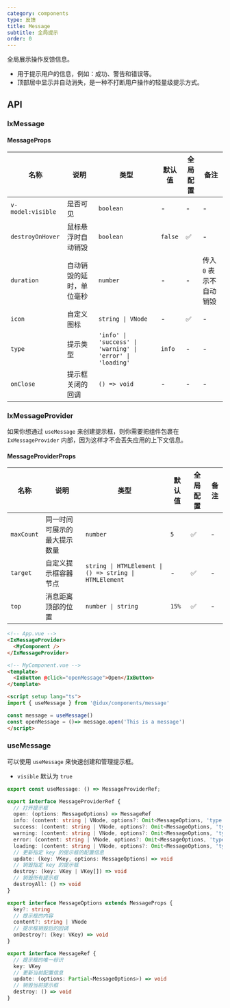 ```yaml
---
category: components
type: 反馈
title: Message
subtitle: 全局提示
order: 0
---
```


全局展示操作反馈信息。

- 用于提示用户的信息，例如：成功、警告和错误等。
- 顶部居中显示并自动消失，是一种不打断用户操作的轻量级提示方式。

## API

### IxMessage

#### MessageProps

| 名称 | 说明 | 类型  | 默认值 | 全局配置 | 备注 |
| --- | --- | --- | --- | --- | --- |
| `v-model:visible` | 是否可见 | `boolean` | - | - | - |
| `destroyOnHover` | 鼠标悬浮时自动销毁 | `boolean` | `false` | ✅ | - |
| `duration` | 自动销毁的延时，单位毫秒 | `number` | - | - | 传入 `0` 表示不自动销毁 |
| `icon` | 自定义图标 | `string \| VNode` | - | ✅ | - |
| `type` | 提示类型 | `'info' \| 'success' \| 'warning' \| 'error' \| 'loading'`  | `info` | - | - |
| `onClose` | 提示框关闭的回调 | `() => void` | - | - | - |

### IxMessageProvider

如果你想通过 `useMessage` 来创建提示框，则你需要把组件包裹在 `IxMessageProvider` 内部，因为这样才不会丢失应用的上下文信息。

#### MessageProviderProps

| 名称 | 说明 | 类型  | 默认值 | 全局配置 | 备注 |
| --- | --- | --- | --- | --- | --- |
| `maxCount` | 同一时间可展示的最大提示数量 | `number` | `5` | ✅ | - |
| `target` | 自定义提示框容器节点 | `string \| HTMLElement \| () => string \| HTMLElement` | - | ✅ | - |
| `top` | 消息距离顶部的位置 | `number \| string` | `15%` | ✅ | - |

```html
<!-- App.vue -->
<IxMessageProvider>
  <MyComponent />
</IxMessageProvider>

<!-- MyComponent.vue -->
<template>
  <IxButton @click="openMessage">Open</IxButton>
</template>

<script setup lang="ts">
import { useMessage } from '@idux/components/message'

const message = useMessage()
const openMessage = ()=> message.open('This is a message')
</script>
```

### useMessage

可以使用 `useMessage` 来快速创建和管理提示框。

- `visible` 默认为 `true`

```ts
export const useMessage: () => MessageProviderRef;

export interface MessageProviderRef {
  // 打开提示框
  open: (options: MessageOptions) => MessageRef
  info: (content: string | VNode, options?: Omit<MessageOptions, 'type' | 'content'>) => MessageRef
  success: (content: string | VNode, options?: Omit<MessageOptions, 'type' | 'content'>) => MessageRef
  warning: (content: string | VNode, options?: Omit<MessageOptions, 'type' | 'content'>) => MessageRef
  error: (content: string | VNode, options?: Omit<MessageOptions, 'type' | 'content'>) => MessageRef
  loading: (content: string | VNode, options?: Omit<MessageOptions, 'type' | 'content'>) => MessageRef
  // 更新指定 key 的提示框的配置信息
  update: (key: VKey, options: MessageOptions) => void
  // 销毁指定 key 的提示框
  destroy: (key: VKey | VKey[]) => void
  // 销毁所有提示框
  destroyAll: () => void
}

export interface MessageOptions extends MessageProps {
  key?: string
  // 提示框的内容
  content?: string | VNode
  // 提示框销毁后的回调
  onDestroy?: (key: VKey) => void
}

export interface MessageRef {
  // 提示框的唯一标识
  key: VKey
  // 更新当前配置信息
  update: (options: Partial<MessageOptions>) => void
  // 销毁当前提示框
  destroy: () => void
}
```
